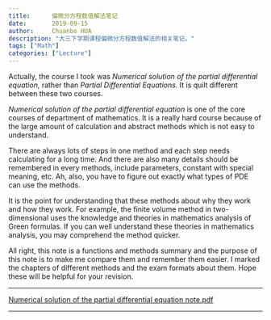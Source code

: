 ```yaml
---
title:      偏微分方程数值解法笔记
date:       2019-09-15
author:     Chuanbo HUA
description: "大三下学期课程偏微分方程数值解法的相关笔记。"
tags: ["Math"]
categories: ["Lecture"]
---
```




Actually, the course I took was *Numerical solution of the partial differential equation,* rather than *Partial Differential Equations.* It is quilt different between these two courses.

*Numerical solution of the partial differential equation* is one of the core courses of department of mathematics. It is a really hard course because of the large amount of calculation and abstract methods which is not easy to understand. 

There are always lots of steps in one method and each step needs calculating for a long time. And there are also many details should be remembered in every methods, include parameters, constant with special meaning, etc. Ah, also, you have to figure out exactly what types of PDE can use the methods.

It is the point for understanding that these methods about why they work and how they work. For example, the finite volume method in two-dimensional uses the knowledge and theories in mathematics analysis of Green formulas. If you can well understand these theories in mathematics analysis, you may comprehend the method quicker.

All right, this note is a functions and methods summary and the purpose of this note is to make me compare them and remember them easier. I marked the chapters of different methods and the exam formats about them. Hope these will be helpful for your revision.

---

[Numerical solution of the partial differential equation note.pdf](https://github.com/chuanbohua/note/blob/master/Partial%20Differential%20Equations/Partial%20Differential%20Equations%20Note.pdf)

---

